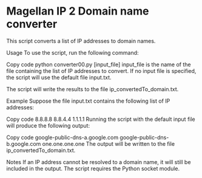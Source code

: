# Magellan IP 2 Domain name converter

This script converts a list of IP addresses to domain names.

Usage
To use the script, run the following command:

Copy code
python converter00.py [input_file]
input_file is the name of the file containing the list of IP addresses to convert. If no input file is specified, the script will use the default file input.txt.

The script will write the results to the file ip_convertedTo_domain.txt.

Example
Suppose the file input.txt contains the following list of IP addresses:

Copy code
8.8.8.8
8.8.4.4
1.1.1.1
Running the script with the default input file will produce the following output:

Copy code
google-public-dns-a.google.com
google-public-dns-b.google.com
one.one.one.one
The output will be written to the file ip_convertedTo_domain.txt.

Notes
If an IP address cannot be resolved to a domain name, it will still be included in the output.
The script requires the Python socket module.
